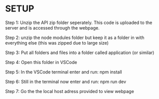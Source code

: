 # SETUP

Step 1:
Unzip the API zip folder seperately. This code is uploaded to the server and is accessed through the webpage.

Step 2: unzip the node modules folder but keep it as a folder in with everything else (this was zipped due to large size)

Step 3: Put all folders and files into a folder called application (or similar)

Step 4: Open this folder in VSCode

Step 5: In the VSCode terminal enter and run: npm install

Step 6: Still in the terminal now enter and run: npm run dev

Step 7: Go the the local host adress provided to view webpage
